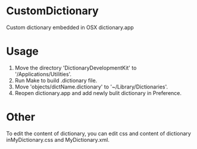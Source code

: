 # CustomDictionary
Custom dictionary embedded in OSX dictionary.app

# Usage
1. Move the directory 'DictionaryDevelopmentKit' to '/Applications/Utilities'.
2. Run Make to build .dictionary file.
3. Move 'objects/dictName.dictionary' to '~/Library/Dictionaries'. 
4. Reopen dictionary.app and add newly bulit dictionary in Preference.

# Other
To edit the content of dictionary, you can edit css and content of dictionary inMyDictionary.css and MyDictionary.xml.
 
